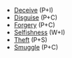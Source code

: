 - [Deceive](</SkillSystem/Specialties/Deceive.md>) (P+I)
- [Disguise](</SkillSystem/Specialties/Disguise.md>) (P+C)
- [Forgery](</SkillSystem/Specialties/Forgery.md>) (P+C)
- [Selfishness](</SkillSystem/Specialties/Selfishness.md>) (W+I)
- [Theft](</SkillSystem/Specialties/Theft.md>) (P+S)
- [Smuggle](</SkillSystem/Specialties/Smuggle.md>) (P+C)
